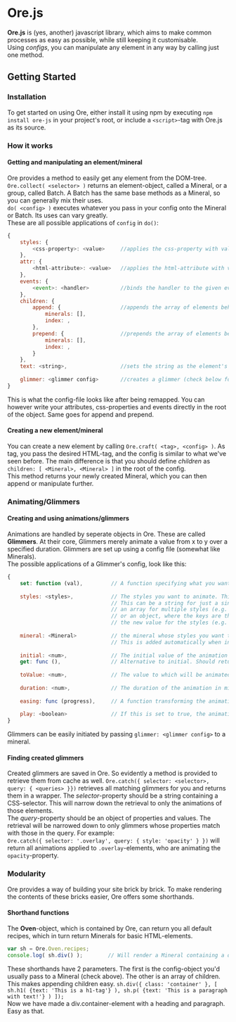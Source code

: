 # Ore.js

**Ore.js** is (yes, another) javascript library, which aims to make common processes as easy as possible, while still keeping it customisable.  
Using *configs*, you can manipulate any element in any way by calling just one method.

## Getting Started

### Installation
To get started on using Ore, either install it using npm by executing `npm install ore-js` in your project's root, or include a `<script>`-tag with
Ore.js as its source.  
  
### How it works
#### Getting and manipulating an element/mineral
Ore provides a method to easily get any element from the DOM-tree. `Ore.collect( <selector> )` returns an element-object, 
called a Mineral, or a group, called Batch. A Batch has the same base methods as a Mineral, so you can generally mix their uses.  
`do( <config> )` executes whatever you pass in your config onto the Mineral or Batch. Its uses can vary greatly.  
These are all possible applications of `config` in `do()`:  
``` javascript
{    
    styles: {
        <css-property>: <value>     //applies the css-property with value onto the mineral or batch
    },
    attr: {
        <html-attribute>: <value>   //applies the html-attribute with value onto the mineral or batch
    },
    events: {
        <event>: <handler>          //binds the handler to the given event on the mineral or batch
    },
    children: {
        append: {                   //appends the array of elements behind the given index
            minerals: [],
            index: ,
        },
        prepend: {                  //prepends the array of elements before the given index
            minerals: [],
            index: ,
        }
    },
    text: <string>,                 //sets the string as the element's text
    
    glimmer: <glimmer config>       //creates a glimmer (check below for documentation)
}
```
This is what the config-file looks like after being remapped. You can however write your attributes, css-properties and events directly in
the root of the object. Same goes for append and prepend.

#### Creating a new element/mineral
You can create a new element by calling `Ore.craft( <tag>, <config> )`. As tag, you pass the desired HTML-tag, and the config is similar to what
we've seen before. The main difference is that you should define *children* as `children: [ <Mineral>, <Mineral> ]` in the root of the config.  
This method returns your newly created Mineral, which you can then append or manipulate further.

### Animating/Glimmers
#### Creating and using animations/glimmers
Animations are handled by seperate objects in Ore. These are called **Glimmers**. At their core, Glimmers merely animate a value from x to y over a specified duration.
Glimmers are set up using a config file (somewhat like Minerals).  
The possible applications of a Glimmer's config, look like this:
``` javascript
{
    set: function (val),         // A function specifying what you want to do with the animated value.
    
    styles: <styles>,            // The styles you want to animate. This generates a set function which will edit the styles.
                                 // This can be a string for just a single style(e.g. 'width'),
                                 // an array for multiple styles (e.g. ['width', 'height'],
                                 // or an object, where the keys are the styles and the values functions that return
                                 // the new value for the styles (e.g. {'width': function (val) { return val + '%' } }
                                 
    mineral: <Mineral>           // the mineral whose styles you want to edit. This isn't needed when not animated styles.
                                 // This is added automatically when initialising glimmers through a Mineral
                                 
    initial: <num>,              // The initial value of the animation
    get: func (),                // Alternative to initial. Should return an initial value.
    
    toValue: <num>,              // The value to which will be animated
    
    duration: <num>,             // The duration of the animation in miliseconds
    
    easing: func (progress),     // A function transforming the animations progress. This will always be a value between 0 and 1
    
    play: <boolean>              // If this is set to true, the animation will play. If it is set to false, it will pause.
}
```
Glimmers can be easily initiated by passing `glimmer: <glimmer config>` to a mineral.

#### Finding created glimmers
Created glimmers are saved in Ore. So evidently a method is provided to retrieve them from cache as well. 
`Ore.catch({ selector: <selector>, query: { <queries> }})` retrieves all matching glimmers for you and returns them in a wrapper.
The *selector*-property should be a string containing a CSS-selector. This will narrow down the retrieval to only the animations of those elements.  
The *query*-property should be an object of properties and values. The retrieval will be narrowed down to only glimmers whose properties match with those in the query. 
For example:  
`Ore.catch({ selector: '.overlay', query: { style: 'opacity' } })` will return all animations applied to `.overlay`-elements, who are animating the `opacity`-property.

### Modularity
Ore provides a way of building your site brick by brick. To make rendering the contents of these bricks easier, Ore offers some shorthands.  
#### Shorthand functions
The **Oven**-object, which is contained by Ore, can return you all default recipes, which in turn return Minerals for basic HTML-elements.
``` javascript
var sh = Ore.Oven.recipes;
console.log( sh.div() );        // Will render a Mineral containing a div-element, which you can then append
```
These shorthands have 2 parameters. The first is the config-object you'd usually pass to a Mineral (check above). The other is an array of children.  
This makes appending children easy.
`sh.div({ class: 'container' }, [ sh.h1( {text: 'This is a h1-tag'} ), sh.p( {text: 'This is a paragraph with text!'} ) ]);`  
Now we have made a div.container-element with a heading and paragraph. Easy as that.